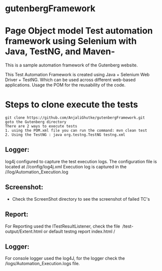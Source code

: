 # gutenbergFramework

# Page Object model Test automation framework using Selenium with Java, TestNG, and Maven-
This is a sample automation framework of the Gutenberg website.

This Test Automation Framework is created using Java + Selenium Web Driver + TestNG. Which can be used across different web-based applications.
Usage the POM for the reusability of the code.


# Steps to clone execute the tests
```
git clone https://github.com/AnjaliGhutke/gutenbergFramework.git
goto the Gutenberg directory
There are 2 ways to execute tests
1. using the POM.xml file you can run the command: mvn clean test
2. Using the TestNG : java org.testng.TestNG testng.xml

```

Logger: 
-----------
log4j configured to capture the test execution logs.
The configuration file is located at //config/log4j.xml
Execution log is captured in the //log/Automation_Execution.log

Screenshot:
---------------
*	Check the ScreenShot directory to see the screenshot of failed TC's


Report:
---------------
For Reporting used the ITestResultListener, check the file  /test-output/Extent.html or default testng report index.html /

Logger:
--------------
For console logger used the log4J, for the logger check the /logs/Automation_Execution.logs file.



